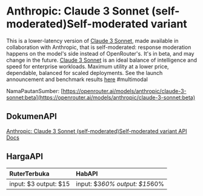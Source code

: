 # Anthropic: Claude 3 Sonnet (self-moderated)Self-moderated variant

This is a lower-latency version of [Claude 3 Sonnet](/models/anthropic/claude-3-sonnet), made available in collaboration with Anthropic, that is self-moderated: response moderation happens on the model's side instead of OpenRouter's. It's in beta, and may change in the future.
[Claude 3 Sonnet](/models/anthropic/claude-3-sonnet) is an ideal balance of intelligence and speed for enterprise workloads. Maximum utility at a lower price, dependable, balanced for scaled deployments.
See the launch announcement and benchmark results [here](https://www.anthropic.com/news/claude-3-family)
#multimodal

NamaPautanSumber: [https://openrouter.ai/models/anthropic/claude-3-sonnet:beta](https://openrouter.ai/models/anthropic/claude-3-sonnet:beta)

## DokumenAPI

[Anthropic: Claude 3 Sonnet (self-moderated)Self-moderated variant API Docs](../apis/kl/Anthropic:_Claude_3_Sonnet_(self-moderated)Self-moderated_variant.md)

## HargaAPI

| RuterTerbuka | HabAPI |
|:---|:---|
| input: $3 output: $15 | input: $3*60% output: $15*60% |
